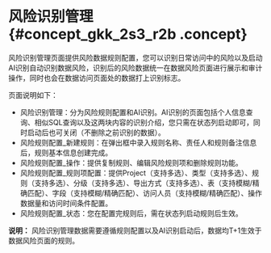 # 风险识别管理 {#concept_gkk_2s3_r2b .concept}

风险识别管理页面提供风险数据规则配置，您可以识别日常访问中的风险以及启动AI识别自动识别数据风险，识别后的风险数据统一在数据风险页面进行展示和审计操作，同时也会在数据访问页面处的数据打上识别标志。

 

页面说明如下：

-   风险识别管理：分为风险规则配置和AI识别。AI识别的页面包括个人信息查询、相似SQL查询以及这两块内容的识别介绍，您只需在状态列启动即可，同时启动后也可关闭（不删除之前识别的数据）。
-   风险规则配置\_新建规则：在弹出框中录入规则名称、责任人和规则备注信息后，规则基本信息创建完成。
-   风险规则配置\_操作：提供复制规则、编辑风险规则项和删除规则功能。
-   风险规则配置\_规则项配置：提供Project（支持多选）、类型（支持多选）、规则（支持多选）、分级（支持多选）、导出方式（支持多选）、表（支持模糊/精确匹配）、字段（支持模糊/精确匹配）、访问人员（支持模糊/精确匹配）、操作数据量和访问时间条件配置。
-   风险规则配置\_状态：您在配置完规则后，需在状态列启动规则后生效。

**说明：** 风险识别管理数据需要遵循规则配置以及AI识别启动后，数据均T+1生效于数据风险页面的规则。


